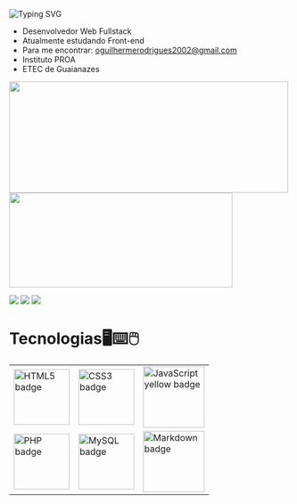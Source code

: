 <img  src="https://readme-typing-svg.herokuapp.com?color=%B266FF&size=40&center=true&width=1084&height=200&lines=Olá+Mundo!+Eu+sou+o+Guilherme+Rodrigues+🤴🏾" alt="Typing SVG"/>

- Desenvolvedor Web Fullstack
- Atualmente estudando Front-end
- Para me encontrar: <oguilhermerodrigues2002@gmail.com>
- Instituto PROA
- ETEC de Guaianazes

<div>
  <a href="https://github.com/GuilhermeRodrigues15">
  <img height="200em" width="500em" src="https://github-readme-stats.vercel.app/api?username=GuilhermeRodrigues15&show_icons=true&theme=tokyonight&include_all_commits=true&count_private=true"/>
  <img height="170em" width="400em" src="https://github-readme-stats.vercel.app/api/top-langs/?username=Guilhermerodrigues15&layout=compact&langs_count=7&theme=tokyonight"/>
</div><div>

<a href = "mailto:oguilhermerodrigues2002@gmail.com"><img src="https://img.shields.io/badge/Gmail-D14836?style=for-the-badge&logo=gmail&logoColor=white" target="_blank"></a>
<a href = "mailto:oguilhermerodrigues2002@outlook.com"><img src="https://img.shields.io/badge/Microsoft_Outlook-0078D4?style=for-the-badge&logo=microsoft-outlook&logoColor=white" target="_blank"></a>
<a href="https://www.linkedin.com/in/guilherme-rodrigues15/" target="_blank"><img src="https://img.shields.io/badge/-LinkedIn-%230077B5?style=for-the-badge&logo=linkedin&logoColor=white" target="_blank"></a>
  
<h1>Tecnologias🖥⌨🖱</h1>
  
  <table>
    <tr>
      <td><img heigth="100em" width="100em" src="https://img.shields.io/badge/HTML5-E34F26?style=for-the-badge&logo=html5&logoColor=white" alt="HTML5 badge"></td>
      <td><img heigth="100em" width="100em" src="https://img.shields.io/badge/CSS3-1572B6?style=for-the-badge&logo=css3&logoColor=white" alt="CSS3 badge"></td>
      <td><img heigth="100em" width="110em" src="https://img.shields.io/badge/JavaScript-F7DF1E?style=for-the-badge&logo=javascript&logoColor=black" alt="JavaScript yellow badge"></td>
    </tr>
    <tr>
      <td><img heigth="100em" width="100em" src="https://img.shields.io/badge/PHP-777BB4?style=for-the-badge&logo=php&logoColor=white" alt="PHP badge"></td>
      <td><img heigth="100em" width="100em" src="https://img.shields.io/badge/MySQL-00000F?style=for-the-badge&logo=mysql&logoColor=white" alt="MySQL badge"></td>
      <td><img heigth="100em" width="110em" src="https://img.shields.io/badge/Markdown-000000?style=for-the-badge&logo=markdown&logoColor=white" alt="Markdown badge"></td>
    </tr>
  </table>
</div>

</div>
